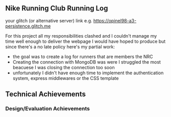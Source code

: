 
## Nike Running Club Running Log

your glitch (or alternative server) link e.g. https://opinel98-a3-persistence.glitch.me

For this project all my responsibilities clashed and I couldn't manage my time well enough to deliver the webpage I would have hoped to 
produce but since there's a no late policy here's my partial work:

- the goal was to create a log for runners that are members the NRC
- Creating the connection with MongoDB was were I struggled the most beacuese I was closing the connection too soon
- unfortunately I didn't have enough time to implement the authentication system, express middlewares or the CSS template

## Technical Achievements

### Design/Evaluation Achievements
